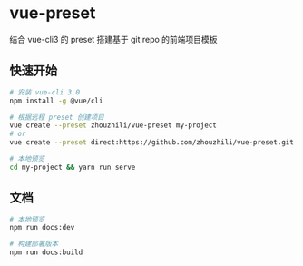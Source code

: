 # vue-preset

结合 vue-cli3 的 preset 搭建基于 git repo 的前端项目模板

## 快速开始

```bash
# 安装 vue-cli 3.0
npm install -g @vue/cli

# 根据远程 preset 创建项目
vue create --preset zhouzhili/vue-preset my-project
# or
vue create --preset direct:https://github.com/zhouzhili/vue-preset.git my-project --clone

# 本地预览
cd my-project && yarn run serve

```

## 文档

```bash
# 本地预览
npm run docs:dev

# 构建部署版本
npm run docs:build
```

